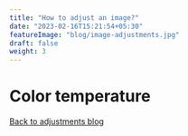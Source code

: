 ```yaml
---
title: "How to adjust an image?"
date: "2023-02-16T15:21:54+05:30"
featureImage: "blog/image-adjustments.jpg"
draft: false
weight: 3
---
```


# Color temperature



[Back to adjustments blog](/blog/adjustments)

